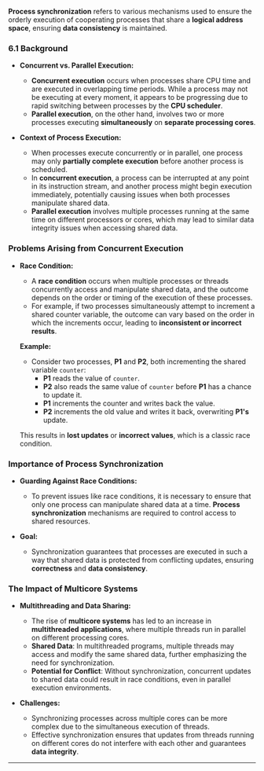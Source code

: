 
**Process synchronization** refers to various mechanisms used to ensure the orderly execution of cooperating processes that share a **logical address space**, ensuring **data consistency** is maintained.

### 6.1 Background

- **Concurrent vs. Parallel Execution:**
  - **Concurrent execution** occurs when processes share CPU time and are executed in overlapping time periods. While a process may not be executing at every moment, it appears to be progressing due to rapid switching between processes by the **CPU scheduler**.
  - **Parallel execution**, on the other hand, involves two or more processes executing **simultaneously** on **separate processing cores**.

- **Context of Process Execution:**
  - When processes execute concurrently or in parallel, one process may only **partially complete execution** before another process is scheduled.
  - In **concurrent execution**, a process can be interrupted at any point in its instruction stream, and another process might begin execution immediately, potentially causing issues when both processes manipulate shared data.
  - **Parallel execution** involves multiple processes running at the same time on different processors or cores, which may lead to similar data integrity issues when accessing shared data.

### Problems Arising from Concurrent Execution

- **Race Condition:**
  - A **race condition** occurs when multiple processes or threads concurrently access and manipulate shared data, and the outcome depends on the order or timing of the execution of these processes.
  - For example, if two processes simultaneously attempt to increment a shared counter variable, the outcome can vary based on the order in which the increments occur, leading to **inconsistent or incorrect results**.

  **Example:**
  - Consider two processes, **P1** and **P2**, both incrementing the shared variable `counter`:
    - **P1** reads the value of `counter`.
    - **P2** also reads the same value of `counter` before **P1** has a chance to update it.
    - **P1** increments the counter and writes back the value.
    - **P2** increments the old value and writes it back, overwriting **P1's** update.
  
  This results in **lost updates** or **incorrect values**, which is a classic race condition.

### Importance of Process Synchronization

- **Guarding Against Race Conditions:**
  - To prevent issues like race conditions, it is necessary to ensure that only one process can manipulate shared data at a time. **Process synchronization** mechanisms are required to control access to shared resources.
  
- **Goal:**
  - Synchronization guarantees that processes are executed in such a way that shared data is protected from conflicting updates, ensuring **correctness** and **data consistency**.

### The Impact of Multicore Systems

- **Multithreading and Data Sharing:**
  - The rise of **multicore systems** has led to an increase in **multithreaded applications**, where multiple threads run in parallel on different processing cores.
  - **Shared Data**: In multithreaded programs, multiple threads may access and modify the same shared data, further emphasizing the need for synchronization.
  - **Potential for Conflict**: Without synchronization, concurrent updates to shared data could result in race conditions, even in parallel execution environments.
  
- **Challenges:**
  - Synchronizing processes across multiple cores can be more complex due to the simultaneous execution of threads.
  - Effective synchronization ensures that updates from threads running on different cores do not interfere with each other and guarantees **data integrity**.

____
